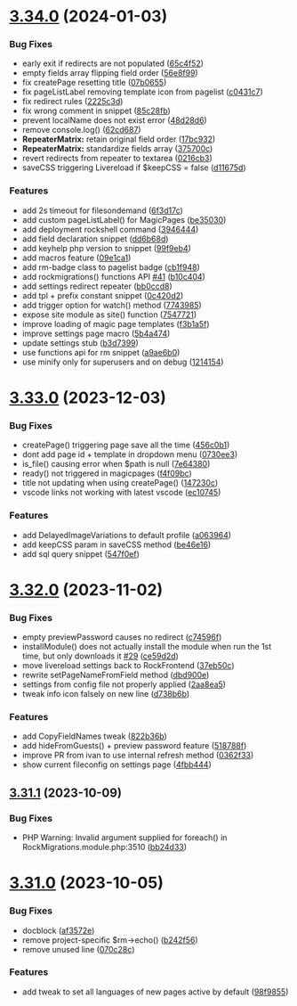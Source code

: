 # [3.34.0](https://github.com/baumrock/RockMigrations/compare/v3.33.0...v3.34.0) (2024-01-03)


### Bug Fixes

* early exit if redirects are not populated ([65c4f52](https://github.com/baumrock/RockMigrations/commit/65c4f52b11eb724ef880fec865a6044beaf7da95))
* empty fields array flipping field order ([56e8f99](https://github.com/baumrock/RockMigrations/commit/56e8f99f0e8f92235c704ae6112a4b877388edfb))
* fix createPage resetting title ([07b0655](https://github.com/baumrock/RockMigrations/commit/07b06557d1af5e1f4c91e60e0fd48ca921ac80a6))
* fix pageListLabel removing template icon from pagelist ([c0431c7](https://github.com/baumrock/RockMigrations/commit/c0431c7d1ead71508b80b4f1c8770b0bab5670e0))
* fix redirect rules ([2225c3d](https://github.com/baumrock/RockMigrations/commit/2225c3d7b680bbd1b34d34bcb3fb6cedad0af18c))
* fix wrong comment in snippet ([85c28fb](https://github.com/baumrock/RockMigrations/commit/85c28fb97411f2af1ab3c77d3911b777d3f77ccf))
* prevent localName does not exist error ([48d28d6](https://github.com/baumrock/RockMigrations/commit/48d28d60df606434e0841cb5dab9d85b12c20781))
* remove console.log() ([62cd687](https://github.com/baumrock/RockMigrations/commit/62cd687cd952c41503e808c1a7bf6cb7dd93df1d))
* **RepeaterMatrix:** retain original field order ([17bc932](https://github.com/baumrock/RockMigrations/commit/17bc932fb28ed5cd4ed8385bf1e53b4953b495c2))
* **RepeaterMatrix:** standardize fields array ([375700c](https://github.com/baumrock/RockMigrations/commit/375700c0ba5f2881bec463d6e0f88f77cf2f6250))
* revert redirects from repeater to textarea ([0216cb3](https://github.com/baumrock/RockMigrations/commit/0216cb38d95ecf196ad24faebc1ce17d2dbc419c))
* saveCSS triggering Livereload if $keepCSS = false ([d11675d](https://github.com/baumrock/RockMigrations/commit/d11675d31359862b275907dffd2f72f07c9fbd90))


### Features

* add 2s timeout for filesondemand ([6f3d17c](https://github.com/baumrock/RockMigrations/commit/6f3d17cd8f71d157e3c978c4d2567d226c64274c))
* add custom pageListLabel() for MagicPages ([be35030](https://github.com/baumrock/RockMigrations/commit/be3503074879bfee8c0915edf308adce8de0dc40))
* add deployment rockshell command ([3946444](https://github.com/baumrock/RockMigrations/commit/3946444f7b60ed3e3232c147303e37c9edf5284b))
* add field declaration snippet ([dd6b68d](https://github.com/baumrock/RockMigrations/commit/dd6b68d1110dc0dfa546ae0d29b50c6e5dfe7df5))
* add keyhelp php version to snippet ([99f9eb4](https://github.com/baumrock/RockMigrations/commit/99f9eb4bdab5a5bc1cccad7fb983746046590f8b))
* add macros feature ([09e1ca1](https://github.com/baumrock/RockMigrations/commit/09e1ca1bc2d4ea6c4df47b534b72799f0c2b6b2c))
* add rm-badge class to pagelist badge ([cb1f948](https://github.com/baumrock/RockMigrations/commit/cb1f948c9b04cef58680049dfd1e0bb30bb94a67))
* add rockmigrations() functions API [#41](https://github.com/baumrock/RockMigrations/issues/41) ([b10c404](https://github.com/baumrock/RockMigrations/commit/b10c404a5b5f95df082861551738218155098b3b))
* add settings redirect repeater ([bb0ccd8](https://github.com/baumrock/RockMigrations/commit/bb0ccd8375edd4495d6201da84eeb3de4d7c10e9))
* add tpl + prefix constant snippet ([0c420d2](https://github.com/baumrock/RockMigrations/commit/0c420d2d15d1219b1ab7caea722244bb99998f03))
* add trigger option for watch() method ([7743985](https://github.com/baumrock/RockMigrations/commit/7743985c6e460f54f77eddd3b85b9f24d3ffeaba))
* expose site module as site() function ([7547721](https://github.com/baumrock/RockMigrations/commit/75477219df7ca9e79d4a8fa0b87e096089e95855))
* improve loading of magic page templates ([f3b1a5f](https://github.com/baumrock/RockMigrations/commit/f3b1a5f80255378d2d3abb4520b17842c37d2969))
* improve settings page macro ([5b4a474](https://github.com/baumrock/RockMigrations/commit/5b4a4740fdd2b3c805eea9de5875787591480835))
* update settings stub ([b3d7399](https://github.com/baumrock/RockMigrations/commit/b3d739958f256bc5e312ed3780d41a84a9732b5d))
* use functions api for rm snippet ([a9ae6b0](https://github.com/baumrock/RockMigrations/commit/a9ae6b088ab3affb07f65b7b02e33b76ea723e1a))
* use minify only for superusers and on debug ([1214154](https://github.com/baumrock/RockMigrations/commit/1214154449b6bd777537cad6252db25ad8603d8a))



# [3.33.0](https://github.com/baumrock/RockMigrations/compare/v3.32.0...v3.33.0) (2023-12-03)


### Bug Fixes

* createPage() triggering page save all the time ([456c0b1](https://github.com/baumrock/RockMigrations/commit/456c0b1449a8b15d3a4b715bbfe39a4bc734f1e0))
* dont add page id + template in dropdown menu ([0730ee3](https://github.com/baumrock/RockMigrations/commit/0730ee300bcb87d383bdfae647442834def63c47))
* is_file() causing error when $path is null ([7e64380](https://github.com/baumrock/RockMigrations/commit/7e643806c3bf8feb5b04b766c20e962521c4f74b))
* ready() not triggered in magicpages ([f4f09bc](https://github.com/baumrock/RockMigrations/commit/f4f09bcba34f4cfa7078bc94cd5a99589f923f49))
* title not updating when using createPage() ([147230c](https://github.com/baumrock/RockMigrations/commit/147230c614ddf1ac97c503e90338f7d652fdccee))
* vscode links not working with latest vscode ([ec10745](https://github.com/baumrock/RockMigrations/commit/ec1074516641af2dd1f410be8c843d716ace1cf0))


### Features

* add DelayedImageVariations to default profile ([a063964](https://github.com/baumrock/RockMigrations/commit/a063964635d19c64a69318470b25b75fde50c51d))
* add keepCSS param in saveCSS method ([be46e16](https://github.com/baumrock/RockMigrations/commit/be46e1665e1930733cc192e833f895b2a42b2241))
* add sql query snippet ([547f0ef](https://github.com/baumrock/RockMigrations/commit/547f0ef894c10938c076e3973279428093fbb057))



# [3.32.0](https://github.com/baumrock/RockMigrations/compare/v3.31.1...v3.32.0) (2023-11-02)


### Bug Fixes

* empty previewPassword causes no redirect ([c74596f](https://github.com/baumrock/RockMigrations/commit/c74596ff03c96c6b19fe4664ff828bf3c242e34b))
* installModule() does not actually install the module when run the 1st time, but only downloads it [#29](https://github.com/baumrock/RockMigrations/issues/29) ([ce59d2d](https://github.com/baumrock/RockMigrations/commit/ce59d2d6414f3c410bf2275b2641caaf28bf8e1b))
* move livereload settings back to RockFrontend ([37eb50c](https://github.com/baumrock/RockMigrations/commit/37eb50cc9125a0568d74f0d9323b45ac163482b4))
* rewrite setPageNameFromField method ([dbd900e](https://github.com/baumrock/RockMigrations/commit/dbd900ec28b7feb6080e8f63711503ed0db0b58f))
* settings from config file not properly applied ([2aa8ea5](https://github.com/baumrock/RockMigrations/commit/2aa8ea508449efeb14f55c1fa146ed44653935b8))
* tweak info icon falsely on new line ([d738b6b](https://github.com/baumrock/RockMigrations/commit/d738b6b34fe87a6f228f7b017f3b8a871fb1a426))


### Features

* add CopyFieldNames tweak ([822b36b](https://github.com/baumrock/RockMigrations/commit/822b36bbd2bf7eca83a4293d4fcebf4f3e29a510))
* add hideFromGuests() + preview password feature ([518788f](https://github.com/baumrock/RockMigrations/commit/518788f1bc33cf1ca2a661f52bcac4eac5300ec3))
* improve PR from ivan to use internal refresh method ([0362f33](https://github.com/baumrock/RockMigrations/commit/0362f33fcf9bf72d19b9ef792c6a324119f2cdd4))
* show current fileconfig on settings page ([4fbb444](https://github.com/baumrock/RockMigrations/commit/4fbb4448157f5cf4a77036f0de3174d2db4d8719))



## [3.31.1](https://github.com/baumrock/RockMigrations/compare/v3.31.0...v3.31.1) (2023-10-09)


### Bug Fixes

* PHP Warning: Invalid argument supplied for foreach() in RockMigrations.module.php:3510 ([bb24d33](https://github.com/baumrock/RockMigrations/commit/bb24d330e77cb2baceec9479f029580fce8ce5a9))



# [3.31.0](https://github.com/baumrock/RockMigrations/compare/v3.30.0...v3.31.0) (2023-10-05)


### Bug Fixes

* docblock ([af3572e](https://github.com/baumrock/RockMigrations/commit/af3572ef772076b82c5c6a79103e1d1792190f42))
* remove project-specific $rm->echo() ([b242f56](https://github.com/baumrock/RockMigrations/commit/b242f563f6830e55ba295d56b68d94b8a723bb58))
* remove unused line ([070c28c](https://github.com/baumrock/RockMigrations/commit/070c28cdf288d6fb025c0f73532e696cdaefa428))


### Features

* add tweak to set all languages of new pages active by default ([98f9855](https://github.com/baumrock/RockMigrations/commit/98f98552d62922a54f9d7180d61575cf8c147d4d))




